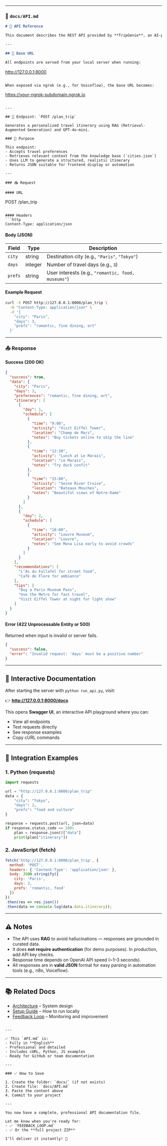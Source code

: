 
---

### 📄 `docs/API.md`

```markdown
# 📡 API Reference

This document describes the REST API provided by **TripGenie**, an AI-powered travel planning assistant. The API generates personalized, RAG-enhanced travel itineraries based on user input.

---

## 🔗 Base URL

All endpoints are served from your local server when running:

```
http://127.0.0.1:8000
```

When exposed via ngrok (e.g., for Voiceflow), the base URL becomes:
```
https://your-ngrok-subdomain.ngrok.io
```

---

## 🚀 Endpoint: `POST /plan_trip`

Generates a personalized travel itinerary using RAG (Retrieval-Augmented Generation) and GPT-4o-mini.

### 🔎 Purpose

This endpoint:
- Accepts travel preferences
- Retrieves relevant context from the knowledge base (`cities.json`)
- Uses LLM to generate a structured, realistic itinerary
- Returns JSON suitable for frontend display or automation

---

### 📥 Request

#### URL
```
POST /plan_trip
```

#### Headers
```http
Content-Type: application/json
```

#### Body (JSON)

| Field | Type | Description |
|------|------|-------------|
| `city` | string | Destination city (e.g., `"Paris"`, `"Tokyo"`) |
| `days` | integer | Number of travel days (e.g., `3`) |
| `prefs` | string | User interests (e.g., `"romantic, food, museums"`) |

#### Example Request

```bash
curl -X POST http://127.0.0.1:8000/plan_trip \
  -H "Content-Type: application/json" \
  -d '{
    "city": "Paris",
    "days": 3,
    "prefs": "romantic, fine dining, art"
  }'
```

---

### 📤 Response

#### Success (200 OK)

```json
{
  "success": true,
  "data": {
    "city": "Paris",
    "days": 3,
    "preferences": "romantic, fine dining, art",
    "itinerary": [
      {
        "day": 1,
        "schedule": [
          {
            "time": "9:00",
            "activity": "Visit Eiffel Tower",
            "location": "Champ de Mars",
            "notes": "Buy tickets online to skip the line"
          },
          {
            "time": "12:30",
            "activity": "Lunch at Le Marais",
            "location": "Le Marais",
            "notes": "Try duck confit"
          },
          {
            "time": "15:00",
            "activity": "Seine River Cruise",
            "location": "Bateaux Mouches",
            "notes": "Beautiful views of Notre-Dame"
          }
        ]
      },
      {
        "day": 2,
        "schedule": [
          {
            "time": "10:00",
            "activity": "Louvre Museum",
            "location": "Louvre",
            "notes": "See Mona Lisa early to avoid crowds"
          }
        ]
      }
    ],
    "recommendations": [
      "L’As du Fallafel for street food",
      "Café de Flore for ambiance"
    ],
    "tips": [
      "Buy a Paris Museum Pass",
      "Use the Metro for fast travel",
      "Visit Eiffel Tower at night for light show"
    ]
  }
}
```

#### Error (422 Unprocessable Entity or 500)

Returned when input is invalid or server fails.

```json
{
  "success": false,
  "error": "Invalid request: 'days' must be a positive number"
}
```

---

## 🧪 Interactive Documentation

After starting the server with `python run_api.py`, visit:

👉 **http://127.0.0.1:8000/docs**

This opens **Swagger UI**, an interactive API playground where you can:
- View all endpoints
- Test requests directly
- See response examples
- Copy cURL commands

---

## 🧩 Integration Examples

### 1. Python (requests)

```python
import requests

url = "http://127.0.0.1:8000/plan_trip"
data = {
    "city": "Tokyo",
    "days": 2,
    "prefs": "food and culture"
}

response = requests.post(url, json=data)
if response.status_code == 200:
    plan = response.json()["data"]
    print(plan["itinerary"])
```

### 2. JavaScript (fetch)

```javascript
fetch('http://127.0.0.1:8000/plan_trip', {
  method: 'POST',
  headers: { 'Content-Type': 'application/json' },
  body: JSON.stringify({
    city: 'Paris',
    days: 3,
    prefs: 'romantic, food'
  })
})
.then(res => res.json())
.then(data => console.log(data.data.itinerary));
```

---

## ⚠️ Notes

- The API uses **RAG** to avoid hallucinations — responses are grounded in curated data.
- It does **not require authentication** (for demo purposes). In production, add API key checks.
- Response time depends on OpenAI API speed (~1–3 seconds).
- All responses are in **valid JSON** format for easy parsing in automation tools (e.g., n8n, Voiceflow).

---

## 📚 Related Docs

- [Architecture](ARCHITECTURE.md) – System design
- [Setup Guide](SETUP.md) – How to run locally
- [Feedback Loop](FEEDBACK_LOOP.md) – Monitoring and improvement
```

---

✅ This `API.md` is:
- Fully in **English**
- Professional and detailed
- Includes cURL, Python, JS examples
- Ready for GitHub or team documentation

---

### ✅ How to Save

1. Create the folder: `docs/` (if not exists)
2. Create file: `docs/API.md`
3. Paste the content above
4. Commit to your project

---

You now have a complete, professional API documentation file.

Let me know when you're ready for:
- ✅ `FEEDBACK_LOOP.md`
- ✅ Or the **full project ZIP**

I’ll deliver it instantly! 🚀
